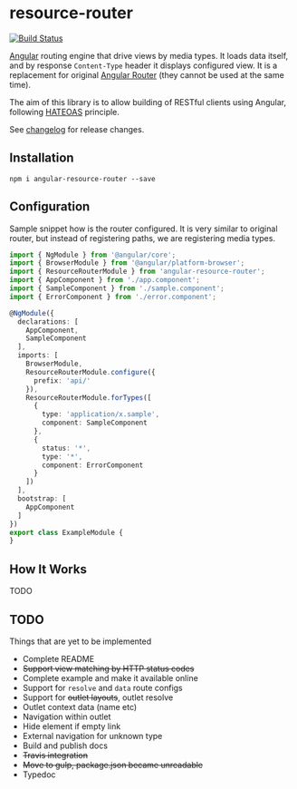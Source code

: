# resource-router

[![Build Status](https://travis-ci.org/mdvorak/resource-router.svg?branch=master)](https://travis-ci.org/mdvorak/resource-router)

[Angular](https://angular.io/) routing engine that drive views by media types. It loads data itself, and by response `Content-Type` header
it displays configured view. It is a replacement for original [Angular Router](https://angular.io/docs/ts/latest/guide/router.html) (they cannot be used at the same time).

The aim of this library is to allow building of RESTful clients using Angular, following [HATEOAS](http://en.wikipedia.org/wiki/HATEOAS) principle.

See [changelog](CHANGELOG.md) for release changes.

## Installation

    npm i angular-resource-router --save


## Configuration

Sample snippet how is the router configured.
It is very similar to original router, but instead of registering paths, we are registering media types.

```typescript
import { NgModule } from '@angular/core';
import { BrowserModule } from '@angular/platform-browser';
import { ResourceRouterModule } from 'angular-resource-router';
import { AppComponent } from './app.component';
import { SampleComponent } from './sample.component';
import { ErrorComponent } from './error.component';

@NgModule({
  declarations: [
    AppComponent,
    SampleComponent
  ],
  imports: [
    BrowserModule,
    ResourceRouterModule.configure({
      prefix: 'api/'
    }),
    ResourceRouterModule.forTypes([
      {
        type: 'application/x.sample',
        component: SampleComponent
      },
      {
        status: '*',
        type: '*',
        component: ErrorComponent
      }
    ])
  ],
  bootstrap: [
    AppComponent
  ]
})
export class ExampleModule {
}
```

## How It Works

TODO


## TODO

Things that are yet to be implemented

* Complete README
* <s>Support view matching by HTTP status codes</s>
* Complete example and make it available online
* Support for `resolve` and `data` route configs
* Support for <s>outlet layouts</s>, outlet resolve
* Outlet context data (name etc)
* Navigation within outlet
* Hide element if empty link
* External navigation for unknown type
* Build and publish docs
* <s>Travis integration</s>
* <s>Move to gulp, package.json became unreadable</s>
* Typedoc
